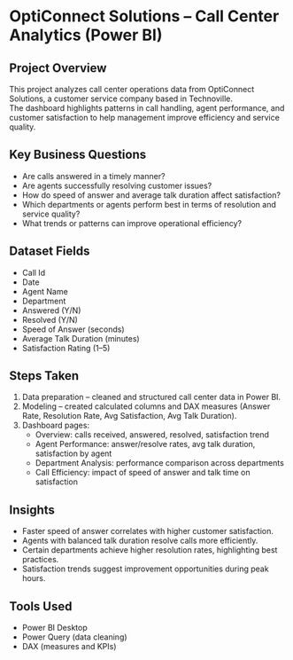 # OptiConnect Solutions – Call Center Analytics (Power BI)

## Project Overview
This project analyzes call center operations data from OptiConnect Solutions, a customer service company based in Technoville.  
The dashboard highlights patterns in call handling, agent performance, and customer satisfaction to help management improve efficiency and service quality.  

## Key Business Questions
- Are calls answered in a timely manner?  
- Are agents successfully resolving customer issues?  
- How do speed of answer and average talk duration affect satisfaction?  
- Which departments or agents perform best in terms of resolution and service quality?  
- What trends or patterns can improve operational efficiency?  

## Dataset Fields
- Call Id  
- Date  
- Agent Name  
- Department  
- Answered (Y/N)  
- Resolved (Y/N)  
- Speed of Answer (seconds)  
- Average Talk Duration (minutes)  
- Satisfaction Rating (1–5)  

## Steps Taken
1. Data preparation – cleaned and structured call center data in Power BI.  
2. Modeling – created calculated columns and DAX measures (Answer Rate, Resolution Rate, Avg Satisfaction, Avg Talk Duration).  
3. Dashboard pages:  
   - Overview: calls received, answered, resolved, satisfaction trend  
   - Agent Performance: answer/resolve rates, avg talk duration, satisfaction by agent  
   - Department Analysis: performance comparison across departments  
   - Call Efficiency: impact of speed of answer and talk time on satisfaction  

## Insights
- Faster speed of answer correlates with higher customer satisfaction.  
- Agents with balanced talk duration resolve calls more efficiently.  
- Certain departments achieve higher resolution rates, highlighting best practices.  
- Satisfaction trends suggest improvement opportunities during peak hours.  

## Tools Used
- Power BI Desktop  
- Power Query (data cleaning)  
- DAX (measures and KPIs)  
